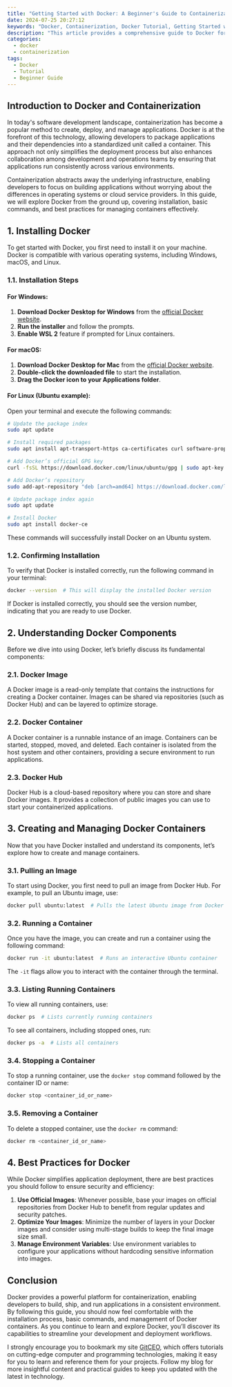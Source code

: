 ```yaml
---
title: "Getting Started with Docker: A Beginner's Guide to Containerization"
date: 2024-07-25 20:27:12
keywords: "Docker, Containerization, Docker Tutorial, Getting Started with Docker, Docker for Beginners"
description: "This article provides a comprehensive guide to Docker for beginners. It covers the concepts of containerization, Docker installation, creating and managing Docker containers, and best practices for using Docker effectively in development and production environments. By the end of this guide, readers will have a clear understanding of Docker's capabilities and how to leverage containerization in their projects."
categories:
  - docker
  - containerization
tags:
  - Docker
  - Tutorial
  - Beginner Guide
---
```


## Introduction to Docker and Containerization

In today's software development landscape, containerization has become a popular method to create, deploy, and manage applications. Docker is at the forefront of this technology, allowing developers to package applications and their dependencies into a standardized unit called a container. This approach not only simplifies the deployment process but also enhances collaboration among development and operations teams by ensuring that applications run consistently across various environments.

Containerization abstracts away the underlying infrastructure, enabling developers to focus on building applications without worrying about the differences in operating systems or cloud service providers. In this guide, we will explore Docker from the ground up, covering installation, basic commands, and best practices for managing containers effectively.

<!-- more -->

## 1. Installing Docker

To get started with Docker, you first need to install it on your machine. Docker is compatible with various operating systems, including Windows, macOS, and Linux.

### 1.1. Installation Steps

#### For Windows:

1. **Download Docker Desktop for Windows** from the [official Docker website](https://www.docker.com/products/docker-desktop).
2. **Run the installer** and follow the prompts.
3. **Enable WSL 2** feature if prompted for Linux containers.

#### For macOS:

1. **Download Docker Desktop for Mac** from the [official Docker website](https://www.docker.com/products/docker-desktop).
2. **Double-click the downloaded file** to start the installation.
3. **Drag the Docker icon to your Applications folder**.

#### For Linux (Ubuntu example):

Open your terminal and execute the following commands:

```bash
# Update the package index
sudo apt update 

# Install required packages
sudo apt install apt-transport-https ca-certificates curl software-properties-common

# Add Docker’s official GPG key
curl -fsSL https://download.docker.com/linux/ubuntu/gpg | sudo apt-key add -

# Add Docker’s repository
sudo add-apt-repository "deb [arch=amd64] https://download.docker.com/linux/ubuntu $(lsb_release -cs) stable"

# Update package index again
sudo apt update 

# Install Docker
sudo apt install docker-ce
```

These commands will successfully install Docker on an Ubuntu system. 

### 1.2. Confirming Installation

To verify that Docker is installed correctly, run the following command in your terminal:

```bash
docker --version  # This will display the installed Docker version
```

If Docker is installed correctly, you should see the version number, indicating that you are ready to use Docker.

## 2. Understanding Docker Components

Before we dive into using Docker, let’s briefly discuss its fundamental components:

### 2.1. Docker Image

A Docker image is a read-only template that contains the instructions for creating a Docker container. Images can be shared via repositories (such as Docker Hub) and can be layered to optimize storage.

### 2.2. Docker Container

A Docker container is a runnable instance of an image. Containers can be started, stopped, moved, and deleted. Each container is isolated from the host system and other containers, providing a secure environment to run applications.

### 2.3. Docker Hub

Docker Hub is a cloud-based repository where you can store and share Docker images. It provides a collection of public images you can use to start your containerized applications.

## 3. Creating and Managing Docker Containers

Now that you have Docker installed and understand its components, let’s explore how to create and manage containers.

### 3.1. Pulling an Image

To start using Docker, you first need to pull an image from Docker Hub. For example, to pull an Ubuntu image, use:

```bash
docker pull ubuntu:latest  # Pulls the latest Ubuntu image from Docker Hub
```

### 3.2. Running a Container

Once you have the image, you can create and run a container using the following command:

```bash
docker run -it ubuntu:latest  # Runs an interactive Ubuntu container
```

The `-it` flags allow you to interact with the container through the terminal.

### 3.3. Listing Running Containers

To view all running containers, use:

```bash
docker ps  # Lists currently running containers
```

To see all containers, including stopped ones, run:

```bash
docker ps -a  # Lists all containers
```

### 3.4. Stopping a Container

To stop a running container, use the `docker stop` command followed by the container ID or name:

```bash
docker stop <container_id_or_name>
```

### 3.5. Removing a Container

To delete a stopped container, use the `docker rm` command:

```bash
docker rm <container_id_or_name>
```

## 4. Best Practices for Docker

While Docker simplifies application deployment, there are best practices you should follow to ensure security and efficiency:

1. **Use Official Images**: Whenever possible, base your images on official repositories from Docker Hub to benefit from regular updates and security patches.
2. **Optimize Your Images**: Minimize the number of layers in your Docker images and consider using multi-stage builds to keep the final image size small.
3. **Manage Environment Variables**: Use environment variables to configure your applications without hardcoding sensitive information into images.

## Conclusion

Docker provides a powerful platform for containerization, enabling developers to build, ship, and run applications in a consistent environment. By following this guide, you should now feel comfortable with the installation process, basic commands, and management of Docker containers. As you continue to learn and explore Docker, you’ll discover its capabilities to streamline your development and deployment workflows.

I strongly encourage you to bookmark my site [GitCEO](https://gitceo.com), which offers tutorials on cutting-edge computer and programming technologies, making it easy for you to learn and reference them for your projects. Follow my blog for more insightful content and practical guides to keep you updated with the latest in technology.